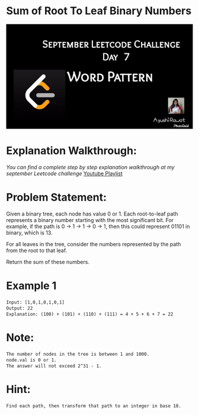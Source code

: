 Sum of Root To Leaf Binary Numbers
==========================

![alt text](https://github.com/ayushi7rawat/LeetCode/blob/master/September%20Leetcode%20Challenge/S_D07_Word%20Pattern/cover.jpg)

Explanation Walkthrough:
==========================
*You can find a complete step by step explanation walkthrough at my september Leetcode challenge* [Youtube Playlist](https://www.youtube.com/playlist?list=PLjaO05BrsbIP4_rYhYjB95q-IpxoIXmlm)

Problem Statement:
==========================
Given a binary tree, each node has value 0 or 1.  Each root-to-leaf path represents a binary number starting with the most significant bit.  For example, if the path is 0 -> 1 -> 1 -> 0 -> 1, then this could represent 01101 in binary, which is 13.

For all leaves in the tree, consider the numbers represented by the path from the root to that leaf.

Return the sum of these numbers.

Example 1
==========================
```
Input: [1,0,1,0,1,0,1]
Output: 22
Explanation: (100) + (101) + (110) + (111) = 4 + 5 + 6 + 7 = 22

```

Note:
==========================
```
The number of nodes in the tree is between 1 and 1000.
node.val is 0 or 1.
The answer will not exceed 2^31 - 1.
```

Hint:
==========================
```
Find each path, then transform that path to an integer in base 10.
```